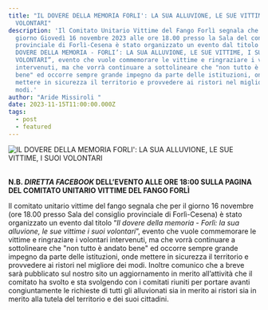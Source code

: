 ```yaml
---
title: "IL DOVERE DELLA MEMORIA FORLI': LA SUA ALLUVIONE, LE SUE VITTIME, I SUOI
  VOLONTARI"
description: 'Il Comitato Unitario Vittime del Fango Forlì segnala che per il
  giorno Giovedì 16 novembre 2023 alle ore 18.00 presso la Sala del consiglio
  provinciale di Forlì-Cesena è stato organizzato un evento dal titolo “IL
  DOVERE DELLA MEMORIA - FORLI’: LA SUA ALLUVIONE, LE SUE VITTIME, I SUOI
  VOLONTARI”, evento che vuole commemorare le vittime e ringraziare i volontari
  intervenuti, ma che vorrà continuare a sottolineare che "non tutto è andato
  bene" ed occorre sempre grande impegno da parte delle istituzioni, onde
  mettere in sicurezza il territorio e provvedere ai ristori nel migliore dei
  modi.'
author: "Aride Missiroli "
date: 2023-11-15T11:00:00.000Z
tags:
  - post
  - featured
---
```

![IL DOVERE DELLA MEMORIA FORLI': LA SUA ALLUVIONE, LE SUE VITTIME, I SUOI VOLONTARI](/static/img/img_4418.jpg "Locandina evento del 16 novembre 2023")

\
**N.B. *DIRETTA* *FACEBOOK* DELL’EVENTO ALLE ORE 18:00 SULLA PAGINA DEL COMITATO UNITARIO VITTIME DEL FANGO FORLÌ**

Il comitato unitario vittime del fango segnala che per il giorno 16 novembre (ore 18.00 presso Sala del consiglio provinciale di Forlì-Cesena) è stato organizzato un evento dal titolo “*Il dovere della memoria - Forlì: la sua alluvione, le sue vittime i suoi volontari*”, evento che vuole commemorare le vittime e ringraziare i volontari intervenuti, ma che vorrà continuare a sottolineare che "non tutto è andato bene" ed occorre sempre grande impegno da parte delle istituzioni, onde mettere in sicurezza il territorio e provvedere ai ristori nel migliore dei modi.
Inoltre comunico che a breve sarà pubblicato sul nostro sito un aggiornamento in merito all’attività che il comitato ha svolto e sta svolgendo con i comitati riuniti per portare avanti congiuntamente le richieste di tutti gli alluvionati sia in merito ai ristori sia in merito alla tutela del territorio e dei suoi cittadini.